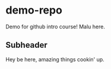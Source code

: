 # demo-repo
Demo for github intro course!
Malu here.

## Subheader

Hey be here, amazing things cookin' up.
